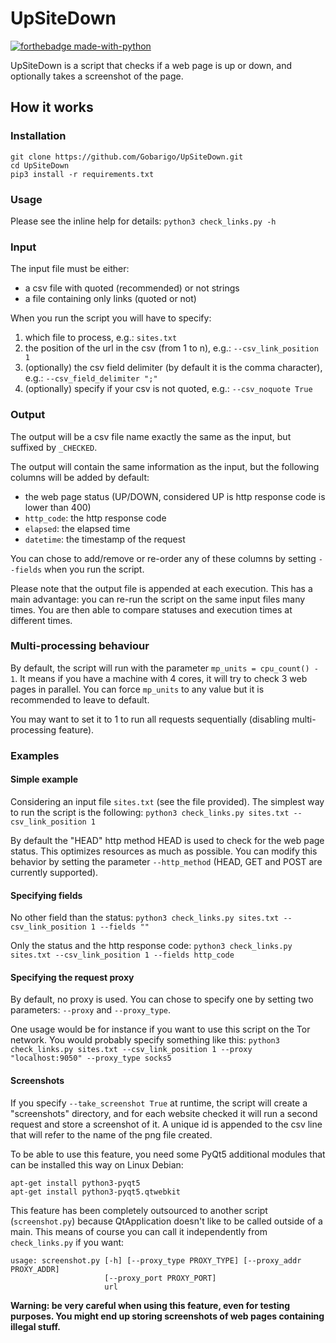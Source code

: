 # UpSiteDown
[![forthebadge made-with-python](http://ForTheBadge.com/images/badges/made-with-python.svg)](https://www.python.org/)

UpSiteDown is a script that checks if a web page is up or down, and optionally takes a screenshot of the page.

## How it works

### Installation

```
git clone https://github.com/Gobarigo/UpSiteDown.git
cd UpSiteDown
pip3 install -r requirements.txt
```

### Usage

Please see the inline help for details:
`python3 check_links.py -h`

### Input

The input file must be either:
* a csv file with quoted (recommended) or not strings
* a file containing only links (quoted or not)

When you run the script you will have to specify:
1. which file to process, e.g.: `sites.txt`
2. the position of the url in the csv (from 1 to n), e.g.: `--csv_link_position 1`
3. (optionally) the csv field delimiter (by default it is the comma character), e.g.: `--csv_field_delimiter ";"`
4. (optionally) specify if your csv is not quoted, e.g.: `--csv_noquote True`

### Output

The output will be a csv file name exactly the same as the input, but suffixed by `_CHECKED`.

The output will contain the same information as the input, but the following columns will be added by default:
- the web page status (UP/DOWN, considered UP is http response code is lower than 400)
- `http_code`: the http response code
- `elapsed`: the elapsed time
- `datetime`: the timestamp of the request

You can chose to add/remove or re-order any of these columns by setting `--fields` when you run the script.

Please note that the output file is appended at each execution. This has a main advantage: you can re-run the script on the same
input files many times. You are then able to compare statuses and execution times at different times.

### Multi-processing behaviour

By default, the script will run with the parameter `mp_units = cpu_count() - 1`. It means if you have a machine with 4 cores,
it will try to check 3 web pages in parallel. You can force `mp_units` to any value but it is recommended to leave to default.

You may want to set it to 1 to run all requests sequentially (disabling multi-processing feature).

### Examples

#### Simple example 

Considering an input file `sites.txt` (see the file provided).
The simplest way to run the script is the following: 
`python3 check_links.py sites.txt --csv_link_position 1`

By default the "HEAD" http method HEAD is used to check for the web page status.
This optimizes resources as much as possible. You can modify this behavior by setting the parameter
`--http_method` (HEAD, GET and POST are currently supported). 

#### Specifying fields

No other field than the status:
`python3 check_links.py sites.txt --csv_link_position 1 --fields ""`

Only the status and the http response code:
`python3 check_links.py sites.txt --csv_link_position 1 --fields http_code`

#### Specifying the request proxy

By default, no proxy is used. You can chose to specify one by setting two parameters: `--proxy` and `--proxy_type`.

One usage would be for instance if you want to use this script on the Tor network. You would probably specify something like this:
`python3 check_links.py sites.txt --csv_link_position 1 --proxy "localhost:9050" --proxy_type socks5`

#### Screenshots

If you specify `--take_screenshot True` at runtime, the script will create a "screenshots" directory, and for each website checked
it will run a second request and store a screenshot of it. A unique id is appended to the csv line that will refer to the name of the png file created.

To be able to use this feature, you need some PyQt5 additional modules that can be installed this way on Linux Debian:
```
apt-get install python3-pyqt5
apt-get install python3-pyqt5.qtwebkit
```

This feature has been completely outsourced to another script (`screenshot.py`) because QtApplication doesn't like to be called
outside of a main. This means of course you can call it independently from `check_links.py` if you want:
```
usage: screenshot.py [-h] [--proxy_type PROXY_TYPE] [--proxy_addr PROXY_ADDR]
                     [--proxy_port PROXY_PORT]
                     url
```

**Warning: be very careful when using this feature, even for testing purposes. You might end up storing screenshots of
web pages containing illegal stuff.**